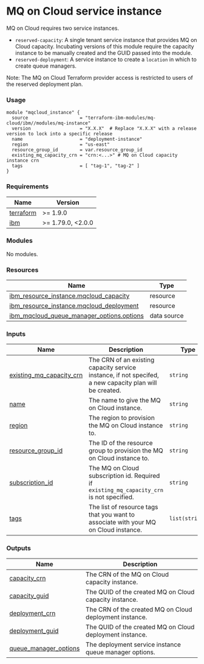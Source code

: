 # MQ on Cloud service instance

MQ on Cloud requires two service instances.

- `reserved-capacity`: A single tenant service instance that provides MQ on Cloud capacity. Incubating versions of this module require the capacity instance to be manually created and the GUID passed into the module.
- `reserved-deployment`: A service instance to create a `location` in which to create queue managers.

Note: The MQ on Cloud Terraform provider access is restricted to users of the reserved deployment plan.

### Usage

```hcl
module "mqcloud_instance" {
  source                   = "terraform-ibm-modules/mq-cloud/ibm//modules/mq-instance"
  version                  = "X.X.X"  # Replace "X.X.X" with a release version to lock into a specific release
  name                     = "deployment-instance"
  region                   = "us-east"
  resource_group_id        = var.resource_group_id
  existing_mq_capacity_crn = "crn:<...>" # MQ on Cloud capacity instance crn
  tags                     = [ "tag-1", "tag-2" ]
}
```

<!-- The following content is automatically populated by the pre-commit hook -->
<!-- BEGINNING OF PRE-COMMIT-TERRAFORM DOCS HOOK -->
### Requirements

| Name | Version |
|------|---------|
| <a name="requirement_terraform"></a> [terraform](#requirement\_terraform) | >= 1.9.0 |
| <a name="requirement_ibm"></a> [ibm](#requirement\_ibm) | >= 1.79.0, <2.0.0 |

### Modules

No modules.

### Resources

| Name | Type |
|------|------|
| [ibm_resource_instance.mqcloud_capacity](https://registry.terraform.io/providers/ibm-cloud/ibm/latest/docs/resources/resource_instance) | resource |
| [ibm_resource_instance.mqcloud_deployment](https://registry.terraform.io/providers/ibm-cloud/ibm/latest/docs/resources/resource_instance) | resource |
| [ibm_mqcloud_queue_manager_options.options](https://registry.terraform.io/providers/ibm-cloud/ibm/latest/docs/data-sources/mqcloud_queue_manager_options) | data source |

### Inputs

| Name | Description | Type | Default | Required |
|------|-------------|------|---------|:--------:|
| <a name="input_existing_mq_capacity_crn"></a> [existing\_mq\_capacity\_crn](#input\_existing\_mq\_capacity\_crn) | The CRN of an existing capacity service instance, if not specifed, a new capacity plan will be created. | `string` | `null` | no |
| <a name="input_name"></a> [name](#input\_name) | The name to give the MQ on Cloud instance. | `string` | n/a | yes |
| <a name="input_region"></a> [region](#input\_region) | The region to provision the MQ on Cloud instance to. | `string` | n/a | yes |
| <a name="input_resource_group_id"></a> [resource\_group\_id](#input\_resource\_group\_id) | The ID of the resource group to provision the MQ on Cloud instance to. | `string` | n/a | yes |
| <a name="input_subscription_id"></a> [subscription\_id](#input\_subscription\_id) | The MQ on Cloud subscription id. Required if `existing_mq_capacity_crn` is not specified. | `string` | `null` | no |
| <a name="input_tags"></a> [tags](#input\_tags) | The list of resource tags that you want to associate with your MQ on Cloud instance. | `list(string)` | `[]` | no |

### Outputs

| Name | Description |
|------|-------------|
| <a name="output_capacity_crn"></a> [capacity\_crn](#output\_capacity\_crn) | The CRN of the MQ on Cloud capacity instance. |
| <a name="output_capacity_guid"></a> [capacity\_guid](#output\_capacity\_guid) | The QUID of the created MQ on Cloud capacity instance. |
| <a name="output_deployment_crn"></a> [deployment\_crn](#output\_deployment\_crn) | The CRN of the created MQ on Cloud deployment instance. |
| <a name="output_deployment_guid"></a> [deployment\_guid](#output\_deployment\_guid) | The QUID of the created MQ on Cloud deployment instance. |
| <a name="output_queue_manager_options"></a> [queue\_manager\_options](#output\_queue\_manager\_options) | The deployment service instance queue manager options. |
<!-- END OF PRE-COMMIT-TERRAFORM DOCS HOOK -->
